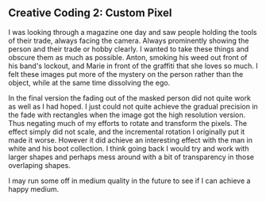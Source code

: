 ## Creative Coding 2: Custom Pixel

I was looking through a magazine one day and saw people holding the tools of their trade, always facing the camera. Always prominently showing the person and their trade or hobby clearly. I wanted to take these things and obscure them as much as possible. Anton, smoking his weed out front of his band's lockout, and Marie in front of the graffiti that she loves so much. I felt these images put more of the mystery on the person rather than the object, while at the same time dissolving the ego.  

In the final version the fading out of the masked person did not quite work as well as I had hoped. I just could not quite achieve the gradual precision in the fade with rectangles when the image got the high resolution version. Thus negating much of my efforts to rotate and transform the pixels. The effect simply did not scale, and the incremental rotation I originally put it made it worse. However it did achieve an interesting effect with the man in white and his boot collection. I think going back I would try and work with larger shapes and perhaps mess around with a bit of transparency in those overlaping shapes. 

I may run some off in medium quality in the future to see if I can achieve a happy medium.
